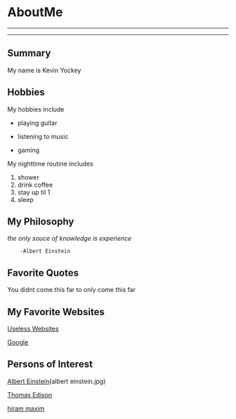 # AboutMe
---
---
## Summary

My name is Kevin Yockey


[1]: https://www.nobelprize.org/prizes/physics/1921/einstein/biographical/

[2]: https://www.britannica.com/biography/Thomas-Edison

[3]: https://www.britannica.com/biography/Hiram-Maxim
Hobbies
-

My hobbies include

- playing guitar
+ listening to music
* gaming

My nighttime routine includes
1. shower
2. drink coffee
3. stay up til 1 
4. sleep


## My Philosophy
*the only souce of knowledge is experience*

        -Albert Einstein

## Favorite Quotes
You didnt come this far to only come this far

## My Favorite Websites
[Useless Websites](https://theuselessweb.com)

[Google](https://www.google.com)


## Persons of Interest

[Albert Einstein][1](albert einstein.jpg)

[Thomas Edison][2]

[hiram maxim][3]




















